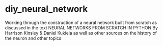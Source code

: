 # diy_neural_network
Working through the construction of a neural network built from scratch as discussed in the text NEURAL NETWORKS FROM SCRATCH IN PYTHON   By Harrison Kinsley &amp; Daniel Kukiela as well as other sources on the history of the neuron and other topics
